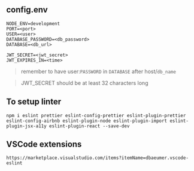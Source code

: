 ## config.env

```
NODE_ENV=development
PORT=<port>
USER=<user>
DATABASE_PASSWORD=<db_password>
DATABASE=<db_url>

JWT_SECRET=<jwt_secret>
JWT_EXPIRES_IN=<time>
```

> remember to have user:`PASSWORD` in `DATABASE`
> after host/`db_name`

> JWT_SECRET should be at least 32 characters long

## To setup linter

```
npm i eslint prettier eslint-config-prettier eslint-plugin-prettier eslint-config-airbnb eslint-plugin-node eslint-plugin-import eslint-plugin-jsx-a11y eslint-plugin-react --save-dev
```

## VSCode extensions

```
https://marketplace.visualstudio.com/items?itemName=dbaeumer.vscode-eslint
```

